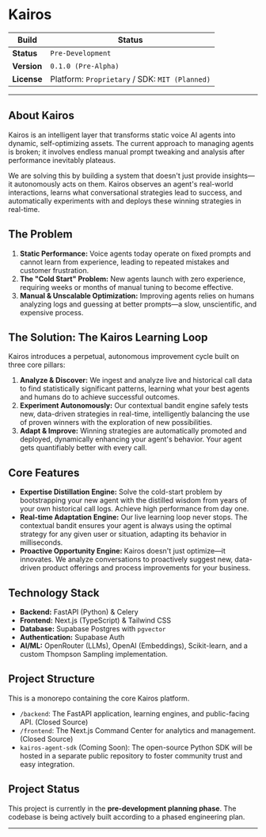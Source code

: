 # Kairos

| Build      | Status                                                                                             |
| ---------- | -------------------------------------------------------------------------------------------------- |
| **Status** | `Pre-Development`                                                                                  |
| **Version**| `0.1.0 (Pre-Alpha)`                                                                                |
| **License**| Platform: `Proprietary` / SDK: `MIT (Planned)`                                                     |

---

## About Kairos

Kairos is an intelligent layer that transforms static voice AI agents into dynamic, self-optimizing assets. The current approach to managing agents is broken; it involves endless manual prompt tweaking and analysis after performance inevitably plateaus.

We are solving this by building a system that doesn't just provide insights—it autonomously acts on them. Kairos observes an agent's real-world interactions, learns what conversational strategies lead to success, and automatically experiments with and deploys these winning strategies in real-time.

## The Problem

1.  **Static Performance:** Voice agents today operate on fixed prompts and cannot learn from experience, leading to repeated mistakes and customer frustration.
2.  **The "Cold Start" Problem:** New agents launch with zero experience, requiring weeks or months of manual tuning to become effective.
3.  **Manual & Unscalable Optimization:** Improving agents relies on humans analyzing logs and guessing at better prompts—a slow, unscientific, and expensive process.

## The Solution: The Kairos Learning Loop

Kairos introduces a perpetual, autonomous improvement cycle built on three core pillars:

1.  **Analyze & Discover:** We ingest and analyze live and historical call data to find statistically significant patterns, learning what your best agents and humans do to achieve successful outcomes.
2.  **Experiment Autonomously:** Our contextual bandit engine safely tests new, data-driven strategies in real-time, intelligently balancing the use of proven winners with the exploration of new possibilities.
3.  **Adapt & Improve:** Winning strategies are automatically promoted and deployed, dynamically enhancing your agent's behavior. Your agent gets quantifiably better with every call.

## Core Features

*   **Expertise Distillation Engine:** Solve the cold-start problem by bootstrapping your new agent with the distilled wisdom from years of your own historical call logs. Achieve high performance from day one.
*   **Real-time Adaptation Engine:** Our live learning loop never stops. The contextual bandit ensures your agent is always using the optimal strategy for any given user or situation, adapting its behavior in milliseconds.
*   **Proactive Opportunity Engine:** Kairos doesn't just optimize—it innovates. We analyze conversations to proactively suggest new, data-driven product offerings and process improvements for your business.

## Technology Stack

*   **Backend:** FastAPI (Python) & Celery
*   **Frontend:** Next.js (TypeScript) & Tailwind CSS
*   **Database:** Supabase Postgres with `pgvector`
*   **Authentication:** Supabase Auth
*   **AI/ML:** OpenRouter (LLMs), OpenAI (Embeddings), Scikit-learn, and a custom Thompson Sampling implementation.

## Project Structure

This is a monorepo containing the core Kairos platform.

*   `/backend`: The FastAPI application, learning engines, and public-facing API. (Closed Source)
*   `/frontend`: The Next.js Command Center for analytics and management. (Closed Source)
*   `kairos-agent-sdk` (Coming Soon): The open-source Python SDK will be hosted in a separate public repository to foster community trust and easy integration.

## Project Status

This project is currently in the **pre-development planning phase**. The codebase is being actively built according to a phased engineering plan.

---